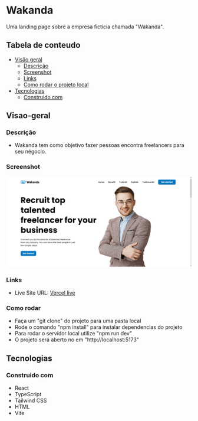 # Wakanda

Uma landing page sobre a empresa ficticia chamada "Wakanda".

## Tabela de conteudo

- [Visão geral](#visao-geral)
  - [Descrição](#descrição)
  - [Screenshot](#screenshot)
  - [Links](#links)
  - [Como rodar o projeto local](#como-rodar)
- [Tecnologias](#tecnologias)
  - [Construido com](#construido-com)

## Visao-geral

### Descrição

- Wakanda tem como objetivo fazer pessoas encontra freelancers para seu négocio.

### Screenshot

![](./screenshot.png)

### Links

- Live Site URL: [Vercel live](https://wakanda-landing-page-xi.vercel.app/#home)

### Como rodar
- Faça um "git clone" do projeto para uma pasta local
- Rode o comando "npm install" para instalar dependencias do projeto
- Para rodar o servidor local utilize "npm run dev" 
- O projeto será aberto no em "http://localhost:5173"


## Tecnologias

### Construido com

- React
- TypeScript
- Tailwind CSS
- HTML
- Vite